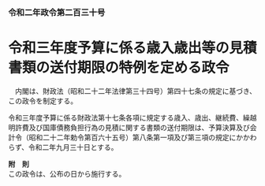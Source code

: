 ### 令和二年政令第二百三十号  
# 令和三年度予算に係る歳入歳出等の見積書類の送付期限の特例を定める政令  
　内閣は、財政法（昭和二十二年法律第三十四号）第四十七条の規定に基づき、この政令を制定する。  
  
令和三年度予算に係る財政法第十七条各項に規定する歳入、歳出、継続費、繰越明許費及び国庫債務負担行為の見積に関する書類の送付期限は、予算決算及び会計令（昭和二十二年勅令第百六十五号）第八条第一項及び第三項の規定にかかわらず、令和二年九月三十日とする。  
  
**附　則**  
この政令は、公布の日から施行する。  
  

